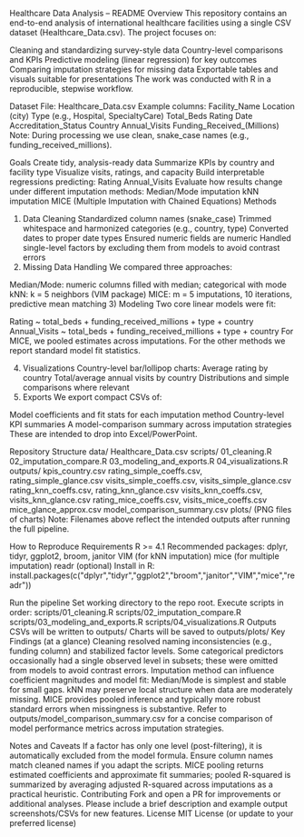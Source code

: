 Healthcare Data Analysis – README
Overview
This repository contains an end-to-end analysis of international healthcare facilities using a single CSV dataset (Healthcare_Data.csv). The project focuses on:

Cleaning and standardizing survey-style data
Country-level comparisons and KPIs
Predictive modeling (linear regression) for key outcomes
Comparing imputation strategies for missing data
Exportable tables and visuals suitable for presentations
The work was conducted with R in a reproducible, stepwise workflow.

Dataset
File: Healthcare_Data.csv
Example columns:
Facility_Name
Location (city)
Type (e.g., Hospital, SpecialtyCare)
Total_Beds
Rating
Date
Accreditation_Status
Country
Annual_Visits
Funding_Received_(Millions)
Note: During processing we use clean, snake_case names (e.g., funding_received_millions).

Goals
Create tidy, analysis-ready data
Summarize KPIs by country and facility type
Visualize visits, ratings, and capacity
Build interpretable regressions predicting:
Rating
Annual_Visits
Evaluate how results change under different imputation methods:
Median/Mode imputation
kNN imputation
MICE (Multiple Imputation with Chained Equations)
Methods
1) Data Cleaning
Standardized column names (snake_case)
Trimmed whitespace and harmonized categories (e.g., country, type)
Converted dates to proper date types
Ensured numeric fields are numeric
Handled single-level factors by excluding them from models to avoid contrast errors
2) Missing Data Handling
We compared three approaches:

Median/Mode: numeric columns filled with median; categorical with mode
kNN: k = 5 neighbors (VIM package)
MICE: m = 5 imputations, 10 iterations, predictive mean matching
3) Modeling
Two core linear models were fit:

Rating ~ total_beds + funding_received_millions + type + country
Annual_Visits ~ total_beds + funding_received_millions + type + country
For MICE, we pooled estimates across imputations. For the other methods we report standard model fit statistics.

4) Visualizations
Country-level bar/lollipop charts:
Average rating by country
Total/average annual visits by country
Distributions and simple comparisons where relevant
5) Exports
We export compact CSVs of:

Model coefficients and fit stats for each imputation method
Country-level KPI summaries
A model-comparison summary across imputation strategies
These are intended to drop into Excel/PowerPoint.

Repository Structure
data/
Healthcare_Data.csv
scripts/
01_cleaning.R
02_imputation_compare.R
03_modeling_and_exports.R
04_visualizations.R
outputs/
kpis_country.csv
rating_simple_coeffs.csv, rating_simple_glance.csv
visits_simple_coeffs.csv, visits_simple_glance.csv
rating_knn_coeffs.csv, rating_knn_glance.csv
visits_knn_coeffs.csv, visits_knn_glance.csv
rating_mice_coeffs.csv, visits_mice_coeffs.csv
mice_glance_approx.csv
model_comparison_summary.csv
plots/ (PNG files of charts)
Note: Filenames above reflect the intended outputs after running the full pipeline.

How to Reproduce
Requirements
R >= 4.1
Recommended packages:
dplyr, tidyr, ggplot2, broom, janitor
VIM (for kNN imputation)
mice (for multiple imputation)
readr (optional)
Install in R:
install.packages(c("dplyr","tidyr","ggplot2","broom","janitor","VIM","mice","readr"))

Run the pipeline
Set working directory to the repo root.
Execute scripts in order:
scripts/01_cleaning.R
scripts/02_imputation_compare.R
scripts/03_modeling_and_exports.R
scripts/04_visualizations.R
Outputs
CSVs will be written to outputs/
Charts will be saved to outputs/plots/
Key Findings (at a glance)
Cleaning resolved naming inconsistencies (e.g., funding column) and stabilized factor levels.
Some categorical predictors occasionally had a single observed level in subsets; these were omitted from models to avoid contrast errors.
Imputation method can influence coefficient magnitudes and model fit:
Median/Mode is simplest and stable for small gaps.
kNN may preserve local structure when data are moderately missing.
MICE provides pooled inference and typically more robust standard errors when missingness is substantive.
Refer to outputs/model_comparison_summary.csv for a concise comparison of model performance metrics across imputation strategies.

Notes and Caveats
If a factor has only one level (post-filtering), it is automatically excluded from the model formula.
Ensure column names match cleaned names if you adapt the scripts.
MICE pooling returns estimated coefficients and approximate fit summaries; pooled R-squared is summarized by averaging adjusted R-squared across imputations as a practical heuristic.
Contributing
Fork and open a PR for improvements or additional analyses.
Please include a brief description and example output screenshots/CSVs for new features.
License
MIT License (or update to your preferred license)
